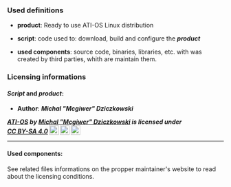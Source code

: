 ### Used definitions

- **product**: Ready to use ATI-OS Linux distribution

- **script**: code used to: download, build and configure the ***product***

- **used components**: source code, binaries, libraries, etc. with was created by third parties, whith are maintain them.


### Licensing informations


#### ***Script*** and ***product***:

- **Author**: ***Michal "Mcgiwer" Dziczkowski***
  
***<p xmlns:cc="http://creativecommons.org/ns#" xmlns:dct="http://purl.org/dc/terms/"><a property="dct:title" rel="cc:attributionURL" href="https://github.com/mdziczkowski/ATI-OS">ATI-OS</a> by <a rel="cc:attributionURL dct:creator" property="cc:attributionName" href="https://github.com/mdziczkowski">Michal "Mcgiwer" Dziczkowski</a> is licensed under <a href="https://creativecommons.org/licenses/by-sa/4.0/?ref=chooser-v1" target="_blank" rel="license noopener noreferrer" style="display:inline-block;">CC BY-SA 4.0<img style="height:22px!important;margin-left:3px;vertical-align:text-bottom;" src="https://mirrors.creativecommons.org/presskit/icons/cc.svg?ref=chooser-v1" alt=""><img style="height:22px!important;margin-left:3px;vertical-align:text-bottom;" src="https://mirrors.creativecommons.org/presskit/icons/by.svg?ref=chooser-v1" alt=""><img style="height:22px!important;margin-left:3px;vertical-align:text-bottom;" src="https://mirrors.creativecommons.org/presskit/icons/sa.svg?ref=chooser-v1" alt=""></a></p>***

---
#### Used components:

See related files informations on the propper maintainer's website to read about the licensing conditions.
